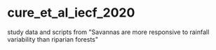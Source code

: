 # cure_et_al_iecf_2020
study data and scripts from "Savannas are more responsive to rainfall variability than riparian forests"
